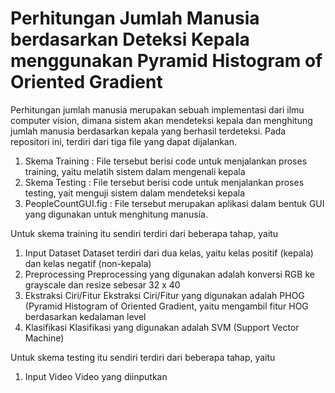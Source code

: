 # Perhitungan Jumlah Manusia berdasarkan Deteksi Kepala menggunakan Pyramid Histogram of Oriented Gradient

Perhitungan jumlah manusia merupakan sebuah implementasi dari ilmu computer vision, dimana sistem akan mendeteksi kepala dan menghitung jumlah manusia berdasarkan kepala yang berhasil terdeteksi. Pada repositori ini, terdiri dari tiga file yang dapat dijalankan.
1. Skema Training : File tersebut berisi code untuk menjalankan proses training, yaitu melatih sistem dalam mengenali kepala
2. Skema Testing : File tersebut berisi code untuk menjalankan proses testing, yait menguji sistem dalam mendeteksi kepala
3. PeopleCountGUI.fig : File tersebut merupakan aplikasi dalam bentuk GUI yang digunakan untuk menghitung manusia.

Untuk skema training itu sendiri terdiri dari beberapa tahap, yaitu
1. Input Dataset 
Dataset terdiri dari dua kelas, yaitu kelas positif (kepala) dan kelas negatif (non-kepala)
2. Preprocessing
Preprocessing yang digunakan adalah konversi RGB ke grayscale dan resize sebesar 32 x 40
3. Ekstraksi Ciri/Fitur
Ekstraksi Ciri/Fitur yang digunakan adalah PHOG (Pyramid Histogram of Oriented Gradient, yaitu mengambil fitur HOG berdasarkan kedalaman level
4. Klasifikasi
Klasifikasi yang digunakan adalah SVM (Support Vector Machine)

Untuk skema testing itu sendiri terdiri dari beberapa tahap, yaitu
1. Input Video
Video yang diinputkan 
